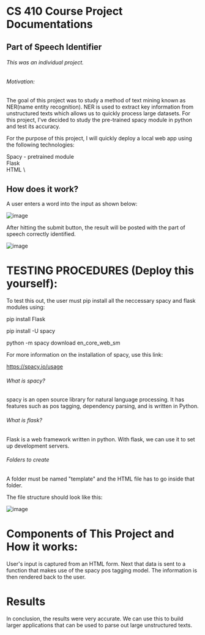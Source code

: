 # CS 410 Course Project Documentations
## Part of Speech Identifier

###### This was an individual project.

###### Motivation: 

The goal of this project was to study a method of text mining known as NER(name entity recognition). NER is used to extract key information from unstructured texts which allows us to quickly process large datasets. For this project, I've decided to study the pre-trained spacy module in python and test its accuracy.

For the purpose of this project, I will quickly deploy a local web app using the following technologies:

Spacy - pretrained module \
Flask \
HTML \ 

## How does it work?
A user enters a word into the input as shown below:


![image](https://user-images.githubusercontent.com/89817271/145689627-16cb610f-1d97-496a-bd04-c4225aaa3fdc.png)


After hitting the submit button, the result will be posted with the part of speech correctly identified.


![image](https://user-images.githubusercontent.com/89817271/145689838-2a77865a-97df-448d-bdba-4968697278d4.png)

# TESTING PROCEDURES (Deploy this yourself):
To test this out, the user must pip install all the neccessary spacy and flask modules using:

pip install Flask

pip install -U spacy

python -m spacy download en_core_web_sm

For more information on the installation of spacy, use this link:

https://spacy.io/usage

###### What is spacy?

spacy is an open source library for natural language processing. It has features such as pos tagging, dependency parsing, and is written in Python.

###### What is flask?

Flask is a web framework written in python. With flask, we can use it to set up development servers.

###### Folders to create

A folder must be named "template" and the HTML file has to go inside that folder.


The file structure should look like this:



![image](https://user-images.githubusercontent.com/89817271/145698363-2f2f6fed-881e-481c-9ec9-e80eac5b4da2.png)



# Components of This Project and How it works:

User's input is captured from an HTML form. Next that data is sent to a function that makes use of the spacy pos tagging model. The information is then rendered back to the user.

# Results

In conclusion, the results were very accurate. We can use this to build larger applications that can be used to parse out large unstructured texts.
